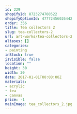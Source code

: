 ```yaml
---
id: 229
shopifyId: 8723274760522
shopifyOptionId: 47772456026442
order: 356
title: Tea collectors 2
slug: tea-collectors-2
url: art-works/tea-collectors-2
aliases: []
categories:
- painting
inStock: true
isVisible: false
location: ""
height: 30
width: 30
date: 2017-01-01T00:00:00Z
materials:
- acrylic
- tea
- canvas
price: -1
mainImage: tea_collectors_2.jpg
---
```

